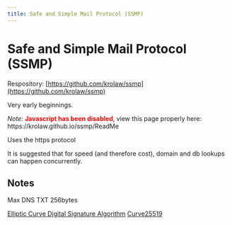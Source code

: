 ```yaml
---
title: Safe and Simple Mail Protocol (SSMP)
---
```

# Safe and Simple Mail Protocol (SSMP)

Respository: [https://github.com/krolaw/ssmp](https://github.com/krolaw/ssmp)

Very early beginnings.

<noscript>
<p><em>Note:</em> <strong style="color:red">Javascript has been disabled</strong>, view this page properly here: https://krolaw.github.io/ssmp/ReadMe</p>
</noscript>

<script src="https://krolaw.github.io/wsd/wsd.js"></script>

Uses the https protocol

<sequence-diagram data="
title: Alice emails Bob
alias: A->ssmp.a.com
alias: B->ssmp.b.com
Alice->A: eMail\nto: bob@b.com\nbodyHash: <sha256>
A->B: eMail\nto: bob@b.com\nfrom: alice@a.com\ntime: 202105221515\nsignature: <sig>\nbodySig: <bodySig>
B-->A: Opportunity to reject:\nTime too far in past
note right: B: DB lookup secret code for\nalice@a.com in Bob's account
B->A: Request public key
A->B:Returns Key
note right: B: Signs time+secret with public key.\nChecks result matches signature.
note right: B: Reads Body - Signs time+secret+\nsha256 with public key
B-->A: Opportunity to reject
A-->Alice: Failed
B->A: Accepts email
A->Alice: Successful
"></sequence-diagram>

It is suggested that for speed (and therefore cost), domain and db lookups can happen concurrently.

<sequence-diagram data="
title: Alice and Bob Share Emails
alias: A->Alice
alias: B->Bob
alias: b.com->ssmp.b.com
alias: a.com->ssmp.a.com
A->a.com: Allow bob@b.com
a.com->b.com: bob@b.com->alice@a.com\ncode: abc123\ntime: 202105221515\nsignature: <sig>
b.com->a.com: Bob doesn't know you
a.com-->A: Pending
B->b.com: Allow alice@a.com
b.com->a.com: alice@a.com->bob@b.com\ncode: xyz456\ntime: 202105221515\nsignature: <sig>
a.com->b.com: Requests public key
b.com->a.com: Returns key
note right: a.com: Signs time+secret+\nalice->bob@b.com\nwith public key. Checks\nresult matches signature.
a.com->b.com: bob->alice@a.com\ncode: abc123
b.com->B: Emails successfully shared
A->a.com: Allow bob@b.com
a.com->A: Emails successfully shared
"></sequence-diagram>

## Notes
Max DNS TXT 256bytes

[Elliptic Curve Digital Signature Algorithm](https://en.wikipedia.org/wiki/Elliptic_Curve_Digital_Signature_Algorithm)
[Curve25519](https://en.wikipedia.org/wiki/Curve25519)